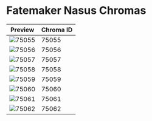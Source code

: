 # Fatemaker Nasus Chromas

| Preview | Chroma ID |
|---------|-----------|
| ![75055](https://raw.communitydragon.org/latest/plugins/rcp-be-lol-game-data/global/default/v1/champion-chroma-images/75/75055.png) | 75055 |
| ![75056](https://raw.communitydragon.org/latest/plugins/rcp-be-lol-game-data/global/default/v1/champion-chroma-images/75/75056.png) | 75056 |
| ![75057](https://raw.communitydragon.org/latest/plugins/rcp-be-lol-game-data/global/default/v1/champion-chroma-images/75/75057.png) | 75057 |
| ![75058](https://raw.communitydragon.org/latest/plugins/rcp-be-lol-game-data/global/default/v1/champion-chroma-images/75/75058.png) | 75058 |
| ![75059](https://raw.communitydragon.org/latest/plugins/rcp-be-lol-game-data/global/default/v1/champion-chroma-images/75/75059.png) | 75059 |
| ![75060](https://raw.communitydragon.org/latest/plugins/rcp-be-lol-game-data/global/default/v1/champion-chroma-images/75/75060.png) | 75060 |
| ![75061](https://raw.communitydragon.org/latest/plugins/rcp-be-lol-game-data/global/default/v1/champion-chroma-images/75/75061.png) | 75061 |
| ![75062](https://raw.communitydragon.org/latest/plugins/rcp-be-lol-game-data/global/default/v1/champion-chroma-images/75/75062.png) | 75062 |